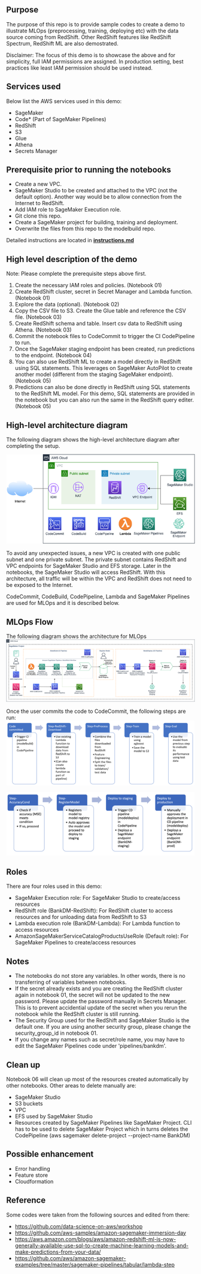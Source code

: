 ## Purpose
The purpose of this repo is to provide sample codes to create a demo to illustrate MLOps (preprocessing, training, deploying etc) with the data source coming from RedShift. Other RedShift features like RedShift Spectrum, RedShift ML are also demostrated.

Disclaimer: The focus of this demo is to showcase the above and for simplicity, full IAM permissions are assigned. In production setting, best practices like least IAM permission should be used instead.  

## Services used
Below list the AWS services used in this demo:
- SageMaker
- Code* (Part of SageMaker Pipelines)
- RedShift
- S3
- Glue
- Athena
- Secrets Manager

## Prerequisite prior to running the notebooks
- Create a new VPC.
- SageMaker Studio to be created and attached to the VPC (not the default option). Another way would be to allow connection from the Internet to RedShift. 
- Add IAM role to SageMaker Execution role.
- Git clone this repo.
- Create a SageMaker project for building, training and deployment. 
- Overwrite the files from this repo to the modelbuild repo.

Detailed instructions are located in [**instructions.md**](instructions.md)


## High level description of the demo
Note: Please complete the prerequisite steps above first.

1. Create the necessary IAM roles and policies. (Notebook 01)
2. Create RedShift cluster, secret in Secret Manager and Lambda function. (Notebook 01)
3. Explore the data (optional). (Notebook 02)
4. Copy the CSV file to S3. Create the Glue table and reference the CSV file. (Notebook 03)
5. Create RedShift schema and table. Insert csv data to RedShift using Athena. (Notebook 03)
6. Commit the notebook files to CodeCommit to trigger the CI CodePipeline to run.
7. Once the SageMaker staging endpoint has been created, run predictions to the endpoint. (Notebook 04)
8. You can also use RedShift ML to create a model directly in RedShift using SQL statements. This leverages on SageMaker AutoPilot to create another model (different from the staging SageMaker endpoint). (Notebook 05)
9. Predictions can also be done directly in RedShift using SQL statements to the RedShift ML model. For this demo, SQL statements are provided in the notebook but you can also run the same in the RedShift query editer. (Notebook 05)


## High-level architecture diagram 

The following diagram shows the high-level architecture diagram after completing the setup.

![diagram](img/diagram1.png)

To avoid any unexpected issues, a new VPC is created with one public subnet and one private subnet. The private subnet contains RedShift and VPC endpoints for SageMaker Studio and EFS storage. Later in the notebooks, the SageMaker Studio will access RedShift. With this architecture, all traffic will be within the VPC and RedShift does not need to be exposed to the Internet.

CodeCommit, CodeBuild, CodePipeline, Lambda and SageMaker Pipelines are used for MLOps and it is described below.

## MLOps Flow

The following diagram shows the architecture for MLOps
![pipeline](img/pipeline1.png)

Once the user commits the code to CodeCommit, the following steps are run:
![pipeline](img/pipeline2.png)

![pipeline](img/pipeline3.png)


## Roles
There are four roles used in this demo:
- SageMaker Execution role: For SageMaker Studio to create/access resources
- RedShift role (BankDM-RedShift): For RedShift cluster to access resources and for unloading data from RedShift to S3
- Lambda execution role (BankDM-Lambda): For Lambda function to access resources
- AmazonSageMakerServiceCatalogProductsUseRole (Default role): For SageMaker Pipelines to create/access resources


## Notes
- The notebooks do not store any variables. In other words, there is no transferring of variables between notebooks. 
- If the secret already exists and you are creating the RedShift cluster again in notebook 01, the secret will not be updated to the new password. Please update the password manually in Secrets Manager. This is to prevent accidential update of the secret when you rerun the notebook while the RedShift cluster is still running. 
- The Security Group used for the RedShift and SageMaker Studio is the default one. If you are using another security group, please change the security_group_id in notebook 01.
- If you change any names such as secret/role name, you may have to edit the SageMaker Pipelines code under 'pipelines/bankdm'.

## Clean up
Notebook 06 will clean up most of the resources created automatically by other notebooks. Other areas to delete manually are:
- SageMaker Studio
- S3 buckets
- VPC
- EFS used by SageMaker Studio
- Resources created by SageMaker Pipelines like SageMaker Project. CLI has to be used to delete SageMaker Project which in turns deletes the CodePipeline (aws sagemaker delete-project --project-name BankDM)


## Possible enhancement
- Error handling
- Feature store
- Cloudformation


## Reference
Some codes were taken from the following sources and edited from there:
- https://github.com/data-science-on-aws/workshop
- https://github.com/aws-samples/amazon-sagemaker-immersion-day
- https://aws.amazon.com/blogs/aws/amazon-redshift-ml-is-now-generally-available-use-sql-to-create-machine-learning-models-and-make-predictions-from-your-data/
- https://github.com/aws/amazon-sagemaker-examples/tree/master/sagemaker-pipelines/tabular/lambda-step